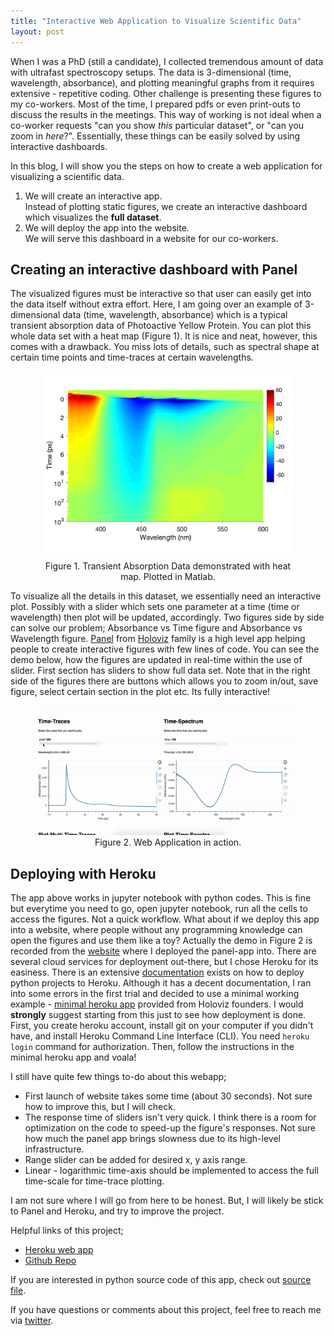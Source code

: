 ```yaml
---
title: "Interactive Web Application to Visualize Scientific Data"
layout: post
---
```


When I was a PhD (still a candidate), I collected tremendous amount of data with ultrafast spectroscopy setups. The data is 3-dimensional (time, wavelength, absorbance), and plotting meaningful graphs from it requires extensive - repetitive coding. Other challenge is presenting these figures to my co-workers. Most of the time, I prepared pdfs or even print-outs to discuss the results in the meetings. This way of working is not ideal when a co-worker requests "can you show *this* particular dataset", or "can you zoom in *here*?". Essentially, these things can be easily solved by using interactive dashboards.

In this blog, I will show you the steps on how to create a web application for visualizing a scientific data. 

1. We will create an interactive app.<br>
Instead of plotting static figures, we create an interactive dashboard which visualizes the **full dataset**. 
2. We will deploy the app into the website.<br>
We will serve this dashboard in a website for our co-workers. 

## Creating an interactive dashboard with Panel

The visualized figures must be interactive so that user can easily get into the data itself without extra effort. Here, I am going over an example of 3-dimensional data (time, wavelength, absorbance) which is a typical transient absorption data of Photoactive Yellow Protein. You can plot this whole data set with a heat map (Figure 1). It is nice and neat, however, this comes with a drawback. You miss lots of details, such as spectral shape at certain time points and time-traces at certain wavelengths.

<center>
    <figure>
    <img src="/assets/images/heatmap.png" alt="heatmap" width="400"/>
    <figcaption>Figure 1. Transient Absorption Data demonstrated with heat map. Plotted in Matlab.</figcaption>
    </figure>
</center>

To visualize all the details in this dataset, we essentially need an interactive plot. Possibly with a slider which sets one parameter at a time (time or wavelength) then plot will be updated, accordingly. Two figures side by side can solve our problem; Absorbance vs Time figure and Absorbance vs Wavelength figure. [Panel](https://panel.holoviz.org/) from [Holoviz](https://holoviz.org/) family is a high level app helping people to create interactive figures with few lines of code. You can see the demo below, how the figures are updated in real-time within the use of slider. First section has sliders to show full data set. Note that in the right side of the figures there are buttons which allows you to zoom in/out, save figure, select certain section in the plot etc. Its fully interactive! 

<center>
    <figure>
    <img src="/assets/images/demoinaction.gif" alt="herokudemo" width="600"/>
    <figcaption>Figure 2. Web Application in action.</figcaption>
    </figure>
</center>

## Deploying with Heroku

The app above works in jupyter notebook with python codes. This is fine but everytime you need to go, open jupyter notebook, run all the cells to access the figures. Not a quick workflow. What about if we deploy this app into a website, where people without any programming knowledge can open the figures and use them like a toy? Actually the demo in Figure 2 is recorded from the [website](https://visud.herokuapp.com/) where I deployed the panel-app into. There are several cloud services for deployment  out-there, but I chose Heroku for its easiness. There is an extensive [documentation](https://devcenter.heroku.com/articles/getting-started-with-python?singlepage=true 
) exists on how to deploy python projects to Heroku. Although it has a decent documentation, I ran into some errors in the first trial and decided to use a minimal working example - [minimal heroku app](https://github.com/pyviz-demos/minimal-heroku-demo) provided from Holoviz founders. I would **strongly** suggest starting from this just to see how deployment is done. First, you create heroku account, install git on your computer if you didn't have, and install Heroku Command Line Interface (CLI). You need `heroku login` command for authorization. Then, follow the instructions in the minimal heroku app and voala! <br>

I still have quite few things to-do about this webapp;
- First launch of website takes some time (about 30 seconds). Not sure how to improve this, but I will check.
- The response time of sliders isn't very quick. I think there is a room for optimization on the code to speed-up the figure's responses. Not sure how much the panel app brings slowness due to its high-level infrastructure. 
- Range slider can be added for desired x, y axis range. 
- Linear - logarithmic time-axis should be implemented to access the full time-scale for time-trace plotting. 

I am not sure where I will go from here to be honest. But, I will likely be stick to Panel and Heroku, and try to improve the project. 

Helpful links of this project; 
- [Heroku web app](https://visud.herokuapp.com/)
- [Github Repo](https://github.com/earik87/visualize-ultrafast-data) 

If you are interested in python source code of this app, check out [source file](https://github.com/earik87/visualize-ultrafast-data/blob/master/visud-heroku-app/vis_ultrafast_data.ipynb).

If you have questions or comments about this project, feel free to reach me via [twitter](https://twitter.com/earik87).
